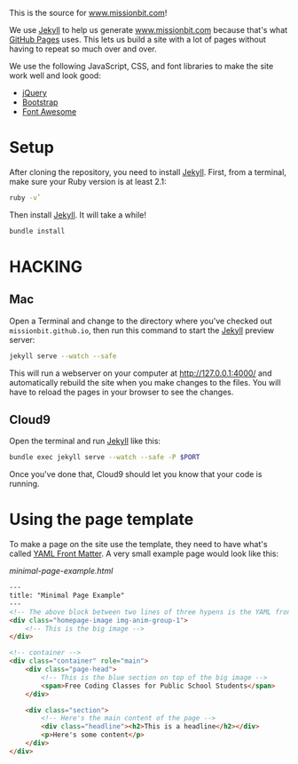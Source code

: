 This is the source for www.missionbit.com!

We use [Jekyll] to help us generate www.missionbit.com because that's
what [GitHub Pages] uses. This lets us build a site with a lot of
pages without having to repeat so much over and over.

We use the following JavaScript, CSS, and font libraries to make the
site work well and look good:
* [jQuery]
* [Bootstrap]
* [Font Awesome]

# Setup

After cloning the repository, you need to install [Jekyll]. First, from a
terminal, make sure your Ruby version is at least 2.1:

```bash
ruby -v`
```

Then install [Jekyll]. It will take a while!

```bash
bundle install
```

# HACKING

## Mac

Open a Terminal and change to the directory where you've checked out
`missionbit.github.io`, then run this command to start the [Jekyll]
preview server:

```bash
jekyll serve --watch --safe
```

This will run a webserver on your computer at http://127.0.0.1:4000/
and automatically rebuild the site when you make changes to the files.
You will have to reload the pages in your browser to see the changes.

## Cloud9

Open the terminal and run [Jekyll] like this:

```bash
bundle exec jekyll serve --watch --safe -P $PORT
```

Once you've done that, Cloud9 should let you know that your code is running.

# Using the page template

To make a page on the site use the template, they need to have
what's called [YAML Front Matter]. A very small example page would
look like this:

*minimal-page-example.html*
```html
---
title: "Minimal Page Example"
---
<!-- The above block between two lines of three hypens is the YAML front matter! -->
<div class="homepage-image img-anim-group-1">
    <!-- This is the big image -->
</div>

<!-- container -->
<div class="container" role="main">
    <div class="page-head">
        <!-- This is the blue section on top of the big image -->
        <span>Free Coding Classes for Public School Students</span>
    </div>

    <div class="section">
        <!-- Here's the main content of the page -->
        <div class="headline"><h2>This is a headline</h2></div>
        <p>Here's some content</p>
    </div>
</div>
```

[Jekyll]: http://jekyllrb.com/
[GitHub Pages]: https://pages.github.com/
[jQuery]: http://jquery.com/
[Bootstrap]: http://getbootstrap.com/
[Font Awesome]: http://fontawesome.io/
[YAML Front Matter]: http://jekyllrb.com/docs/frontmatter/
